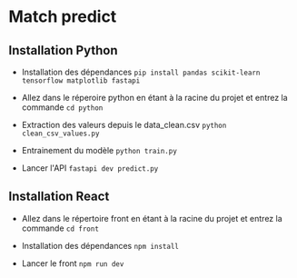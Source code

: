 # Match predict

## Installation Python

- Installation des dépendances `pip install pandas scikit-learn tensorflow matplotlib fastapi`

- Allez dans le réperoire python en étant à la racine du projet et entrez la commande `cd python`

- Extraction des valeurs depuis le data_clean.csv `python clean_csv_values.py`

- Entrainement du modèle `python train.py`

- Lancer l'API `fastapi dev predict.py`

## Installation React

- Allez dans le répertoire front en étant à la racine du projet et entrez la commande `cd front`

- Installation des dépendances `npm install`

- Lancer le front `npm run dev`
